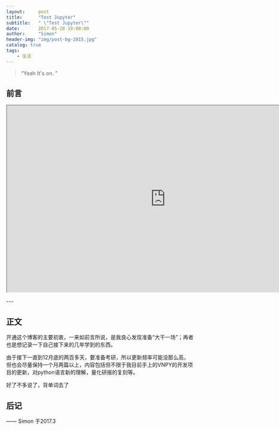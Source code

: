 ```yaml
---
layout:     post
title:      "Test Jupyter"
subtitle:   " \"Test Jupyter\""
date:       2017-05-20 19:00:00
author:     "Simon"
header-img: "img/post-bg-2015.jpg"
catalog: true
tags:
    - 生活
---
```


> “Yeah It's on. ”


## 前言


<iframe src="http://nbviewer.jupyter.org/github/LiaoPan/MyCodeSpace/blob/master/Demo_juypter.ipynb" width="850" height="500"></iframe>


<p id = "build"></p>
---

## 正文

开通这个博客的主要初衷，一来如前言所说，是我良心发现准备“大干一场”；再者也是想记录一下自己接下来的几年学到的东西。
	
由于接下一直到12月底的两百多天，要准备考研，所以更新频率可能没那么高，但也会尽量保持一个月两篇以上，内容包括但不限于我目前手上的VNPY的开发项目的更新，对python语言新的理解，量化研报的复刻等。

好了不多说了，背单词去了

## 后记


—— Simon 于2017.3


